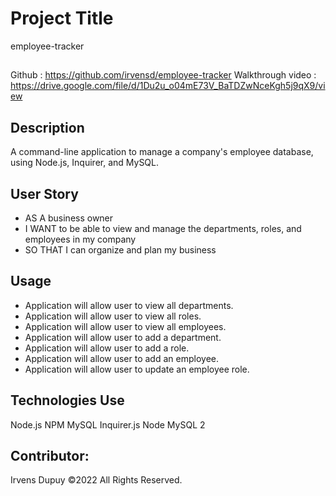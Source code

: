 # Project Title 
employee-tracker
## 
Github : https://github.com/irvensd/employee-tracker
Walkthrough video : https://drive.google.com/file/d/1Du2u_o04mE73V_BaTDZwNceKgh5j9qX9/view

 ## Description 
 A command-line application to manage a company's employee database, using Node.js, Inquirer, and MySQL.

## User Story
- AS A business owner
- I WANT to be able to view and manage the departments, roles, and employees in my company
- SO THAT I can organize and plan my business
## Usage
- Application will allow user to view all departments.
- Application will allow user to view all roles.
- Application will allow user to view all employees.
- Application will allow user to add a department.
- Application will allow user to add a role.
- Application will allow user to add an employee.
- Application will allow user to update an employee role.
    
## Technologies Use
Node.js
NPM
MySQL
Inquirer.js
Node MySQL 2
## Contributor:
Irvens Dupuy ©2022 All Rights Reserved.